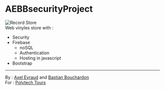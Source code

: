 # AEBBsecurityProject

![Record Store](img/bg01.jpg)<br>
Web vinyles store with : 
* Security
* Firebase 
    * noSQL
    * Authentication
    * Hosting in javascript
* Bootstrap

-----------------

By : <u>Axel Eyraud</u> and [Bastian Bouchardon](https://www.linkedin.com/in/bastian-bouchardon-11a905100/)<br>
For : [Polytech Tours](https://polytech.univ-tours.fr/)

